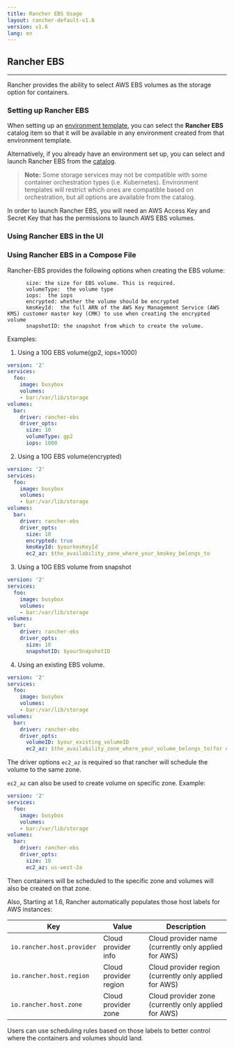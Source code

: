 ```yaml
---
title: Rancher EBS Usage
layout: rancher-default-v1.6
version: v1.6
lang: en
---
```


## Rancher EBS
---

Rancher provides the ability to select AWS EBS volumes as the storage option for containers. 

### Setting up Rancher EBS

When setting up an [environment template]({{site.baseurl}}/rancher/{{page.version}}/{{page.lang}}/environments/#what-is-an-environment-template), you can select the **Rancher EBS** catalog item so that it will be available in any environment created from that environment template. 

Alternatively, if you already have an environment set up, you can select and launch Rancher EBS from the [catalog]({{site.baseurl}}/rancher/{{page.version}}/{{page.lang}}/catalog/).

> **Note:** Some storage services may not be compatible with some container orchestration types (i.e. Kubernetes). Environment templates will restrict which ones are compatible based on orchestration, but all options are available from the catalog.

In order to launch Rancher EBS, you will need an AWS Access Key and Secret Key that has the permissions to launch AWS EBS volumes. 

### Using Rancher EBS in the UI

### Using Rancher EBS in a Compose File

Rancher-EBS provides the following options when creating the EBS volume:

```
      size: the size for EBS volume. This is required.
      volumeType:  the volume type
      iops:  the iops
      encrypted: whether the volume should be encrypted
      kmsKeyId:  the full ARN of the AWS Key Management Service (AWS KMS) customer master key (CMK) to use when creating the encrypted volume
      snapshotID: the snapshot from which to create the volume.
```
Examples:

1. Using a 10G EBS volume(gp2, iops=1000)

```yaml
version: '2'
services:
  foo:
    image: busybox
    volumes:
    - bar:/var/lib/storage
volumes:
  bar:
    driver: rancher-ebs
    driver_opts:
      size: 10
      volumeType: gp2
      iops: 1000
```

2. Using a 10G EBS volume(encrypted)

```yaml
version: '2'
services:
  foo:
    image: busybox
    volumes:
    - bar:/var/lib/storage
volumes:
  bar:
    driver: rancher-ebs
    driver_opts:
      size: 10
      encrypted: true
      kmsKeyId: $yourkmsKeyId
      ec2_az: $the_availability_zone_where_your_kmskey_belongs_to
```

3. Using a 10G EBS volume from snapshot

```yaml
version: '2'
services:
  foo:
    image: busybox
    volumes:
    - bar:/var/lib/storage
volumes:
  bar:
    driver: rancher-ebs
    driver_opts:
      size: 10
      snapshotID: $yourSnapshotID
```

4. Using an existing EBS volume.

```yaml
version: '2'
services:
  foo:
    image: busybox
    volumes:
    - bar:/var/lib/storage
volumes:
  bar:
    driver: rancher-ebs
    driver_opts:
      volumeID: $your_existing_volumeID
      ec2_az: $the_availability_zone_where_your_volume_belongs_to(for example us-west-2a)
```
The driver options `ec2_az` is required so that rancher will schedule the volume to the same zone.

`ec2_az` can also be used to create volume on specific zone. Example:

```yaml
version: '2'
services:
  foo:
    image: busybox
    volumes:
    - bar:/var/lib/storage
volumes:
  bar:
    driver: rancher-ebs
    driver_opts:
      size: 10
      ec2_az: us-west-2a
```
Then containers will be scheduled to the specific zone and volumes will also be created on that zone.

Also, Starting at 1.6, Rancher automatically populates those host labels for AWS instances:

Key | Value | Description
----|----|----
`io.rancher.host.provider` | Cloud provider info | Cloud provider name (currently only applied for AWS)
`io.rancher.host.region` | Cloud provider region | Cloud provider region (currently only applied for AWS)
`io.rancher.host.zone` | Cloud provider zone | Cloud provider zone (currently only applied for AWS)

Users can use scheduling rules based on those labels to better control where the containers and volumes should land.

